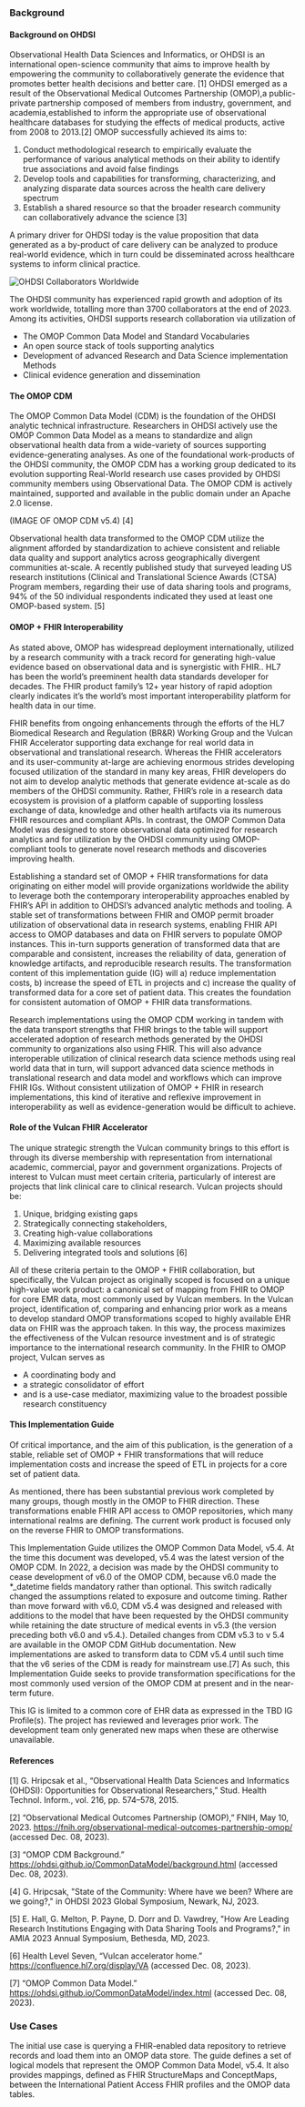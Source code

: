 ### Background
#### **Background on OHDSI**
Observational Health Data Sciences and Informatics, or OHDSI is an international open-science community that aims to improve health by empowering the community to collaboratively generate the evidence that promotes better health decisions and better care. \[1] OHDSI emerged as a result of the Observational Medical Outcomes Partnership (OMOP),a public-private partnership composed of members from industry, government, and academia,established to inform the appropriate use of observational healthcare databases for studying the effects of medical products, active from 2008 to 2013.\[2] OMOP successfully achieved its aims to:

1. Conduct methodological research to empirically evaluate the performance of various analytical methods on their ability to identify true associations and avoid false findings
2. Develop tools and capabilities for transforming, characterizing, and analyzing disparate data sources across the health care delivery spectrum
3. Establish a shared resource so that the broader research community can collaboratively advance the science \[3]

A primary driver for OHDSI today is the value proposition that data generated as a by-product of care delivery can be analyzed to produce real-world evidence, which in turn could be disseminated across healthcare systems to inform clinical practice. 

![OHDSI Collaborators Worldwide](/input/pagecontent/OHDSI-Map-Oct2023.png "OHDSI Map of Collaborators")

The OHDSI community has experienced rapid growth and adoption of its work worldwide, totalling more than 3700 collaborators at the end of 2023.   Among its activities, OHDSI supports research collaboration via utilization of  
- The OMOP Common Data Model and Standard Vocabularies
- An open source stack of tools supporting analytics
- Development of advanced Research and Data Science implementation Methods 
- Clinical evidence generation and dissemination

#### **The OMOP CDM**
The OMOP Common Data Model (CDM) is the foundation of the OHDSI analytic technical infrastructure. Researchers in OHDSI actively use the OMOP Common Data Model as a means to standardize and align observational health data from a wide-variety of sources supporting evidence-generating analyses. As one of the foundational work-products of the OHDSI community, the OMOP CDM has a working group dedicated to its evolution supporting Real-World research use cases provided by OHDSI community members using Observational Data.  The OMOP CDM is actively maintained, supported and available in the public domain under an Apache 2.0 license. 

\(IMAGE OF OMOP CDM v5.4) \[4]

Observational health data transformed to the OMOP CDM  utilize the alignment afforded by standardization  to achieve consistent and reliable data quality and support analytics across geographically divergent communities at-scale. A recently published study that surveyed leading US research institutions (Clinical and Translational Science Awards (CTSA) Program members, regarding their use of data sharing tools and programs, 94% of the 50 individual respondents indicated they used at least one OMOP-based system. \[5]

#### **OMOP + FHIR Interoperability**
As stated above, OMOP has widespread deployment internationally, utilized by a research community with a track record for generating high-value evidence based on observational data and is synergistic with FHIR..  HL7 has been the world’s preeminent health data standards developer for decades. The FHIR product family’s 12+ year history of rapid adoption clearly indicates it’s the world’s most important interoperability platform for health data in our time. 

FHIR benefits from ongoing enhancements through the efforts of the HL7 Biomedical Research and Regulation (BR&R) Working Group and the Vulcan FHIR Accelerator supporting data exchange for real world data in observational and translational research. Whereas the FHIR accelerators and its user-community at-large are achieving enormous strides developing focused utilization of the standard in many key areas, FHIR developers do not aim to develop analytic methods that generate evidence at-scale as do members of the OHDSI community.  Rather, FHIR’s role in a research data ecosystem is provision of a platform capable of supporting lossless exchange of data, knowledge and other health artifacts via its numerous FHIR resources and compliant APIs. In contrast, the OMOP Common Data Model was designed to store observational data optimized for research analytics and for utilization by the OHDSI community using OMOP-compliant tools to generate novel research methods and discoveries improving health.

Establishing a standard set of OMOP + FHIR transformations for data originating on either model will provide organizations worldwide the ability to leverage both the contemporary interoperability approaches enabled by FHIR’s API in addition to OHDSI’s advanced analytic methods and tooling. A stable set of transformations between FHIR and OMOP permit broader utilization of observational data in research systems, enabling FHIR API access to OMOP databases and data on FHIR servers to populate OMOP instances. This in-turn supports generation of transformed data that are comparable and consistent, increases the reliability of data, generation of knowledge artifacts, and reproducible research results. The transformation content of this implementation guide (IG) will a) reduce implementation costs, b) increase the speed of ETL in projects and c) increase the quality of transformed data for a core set of patient data.  This creates the foundation for consistent automation of OMOP + FHIR data transformations. 

Research implementations using the OMOP CDM working in tandem with the data transport strengths that FHIR brings to the table will support accelerated adoption of research methods generated by the OHDSI community to organizations also using FHIR.  This will also advance interoperable utilization of clinical research data science methods using real world data that in turn, will support advanced data science methods in translational research and data model and workflows which can improve FHIR IGs. Without consistent utilization of OMOP + FHIR in research implementations, this kind of iterative and reflexive improvement in interoperability as well as evidence-generation would be difficult to achieve.

#### **Role of the Vulcan FHIR Accelerator**
The unique strategic strength the Vulcan community brings to this effort is through its diverse membership with representation from international academic, commercial, payor and government organizations. Projects of interest to Vulcan must meet certain criteria, particularly of interest are projects that link clinical care to clinical research. Vulcan projects should be:

1. Unique, bridging existing gaps
2. Strategically connecting stakeholders, 
3. Creating high-value collaborations
4. Maximizing available resources
5. Delivering integrated tools and solutions \[6]

All of these criteria pertain to the OMOP + FHIR collaboration, but specifically, the Vulcan project as originally scoped is focused on a unique high-value work product: a canonical set of mapping from FHIR to OMOP for core EMR data, most commonly used by Vulcan members. In the Vulcan project, identification of, comparing and enhancing prior work as a means to develop standard OMOP transformations scoped to highly available EHR data on FHIR was the approach taken.  In this way, the process maximizes the effectiveness of the Vulcan resource investment and is of strategic importance to the international research community.  In the FHIR to OMOP project, Vulcan serves as

- A coordinating body and 
- a strategic consolidator of effort 
- and is a use-case mediator, maximizing value to the broadest possible research constituency

#### **This Implementation Guide**
Of critical importance, and the aim of this publication, is the generation of a stable, reliable set of OMOP + FHIR transformations that will reduce implementation costs and increase the speed of ETL in projects for a core set of patient data. 

As mentioned, there has been substantial previous work completed by many groups, though mostly in the OMOP to FHIR direction.  These transformations enable FHIR API access to OMOP repositories, which many international realms are defining.  The current work product is focused only on the reverse FHIR to OMOP transformations.

This Implementation Guide utilizes the OMOP Common Data Model, v5.4.  At the time this document was developed, v5.4 was the latest version of the OMOP CDM.  In 2022, a decision was made by the OHDSI community to cease development of v6.0 of the OMOP CDM, because v6.0 made the *_datetime fields mandatory rather than optional. This switch radically changed the assumptions related to exposure and outcome timing. Rather than move forward with v6.0, CDM v5.4 was designed and released with additions to the model that have been requested by the OHDSI community while retaining the date structure of medical events in v5.3 (the version preceding both v6.0 and v5.4.).  Detailed changes from CDM v5.3 to v 5.4 are available in the OMOP CDM GitHub documentation. New implementations are asked to transform data to CDM v5.4 until such time that the v6 series of the CDM is ready for mainstream use.[7]  As such, this Implementation Guide seeks to provide transformation specifications for the most commonly used version of the OMOP CDM at present and in the near-term future.

This IG is limited to a common core of EHR data as expressed in the TBD IG Profile(s). The project has reviewed and leverages prior work. The development team only generated new maps when these are otherwise unavailable.  

#### References
[1]	G. Hripcsak et al., “Observational Health Data Sciences and Informatics (OHDSI): Opportunities for Observational Researchers,” Stud. Health Technol. Inform., vol. 216, pp. 574–578, 2015.

[2]	“Observational Medical Outcomes Partnership (OMOP),” FNIH, May 10, 2023. https://fnih.org/observational-medical-outcomes-partnership-omop/ (accessed Dec. 08, 2023).

[3]	“OMOP CDM Background.” https://ohdsi.github.io/CommonDataModel/background.html (accessed Dec. 08, 2023).

[4]  G. Hripcsak, "State of the Community: Where have we been? Where are we going?," in OHDSI 2023 Global Symposium, Newark, NJ, 2023.

[5]  E. Hall, G. Melton, P. Payne, D. Dorr and D. Vawdrey, "How Are Leading Research 
      Institutions Engaging with Data Sharing Tools and Programs?," in AMIA 2023 Annual 
      Symposium, Bethesda, MD, 2023.

[6]	Health Level Seven, “Vulcan accelerator home.” https://confluence.hl7.org/display/VA (accessed Dec. 08, 2023).

[7]	“OMOP Common Data Model.” https://ohdsi.github.io/CommonDataModel/index.html (accessed Dec. 08, 2023).


### Use Cases
The initial use case is querying a FHIR-enabled data repository to retrieve records and load them into an OMOP data store.  The guide defines a set of logical models that represent the OMOP Common Data Model, v5.4.  It also provides mappings, defined as FHIR StructureMaps and ConceptMaps, between the International Patient Access FHIR profiles and the OMOP data tables.

